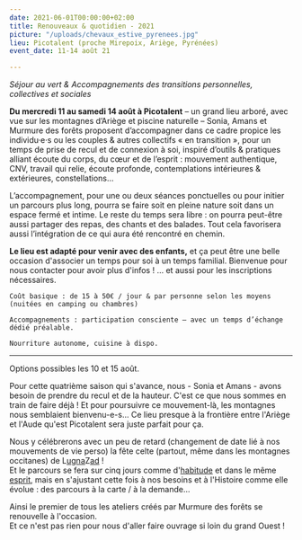 ```yaml
---
date: 2021-06-01T00:00:00+02:00
title: Renouveaux & quotidien - 2021
picture: "/uploads/chevaux_estive_pyrenees.jpg"
lieu: Picotalent (proche Mirepoix, Ariège, Pyrénées)
event_date: 11-14 août 21

---
```

_Séjour au vert & Accompagnements des transitions personnelles, collectives et sociales_

**Du mercredi 11 au samedi 14 août à Picotalent** – un grand lieu arboré, avec vue sur les montagnes d’Ariège et piscine naturelle – Sonia, Amans et Murmure des forêts proposent d’accompagner dans ce cadre propice les individu·e·s ou les couples & autres collectifs « en transition », pour un temps de prise de recul et de connexion à soi, inspiré d’outils & pratiques alliant écoute du corps, du cœur et de l’esprit : mouvement authentique, CNV, travail qui relie, écoute profonde, contemplations intérieures & extérieures, constellations…

L’accompagnement, pour une ou deux séances ponctuelles ou pour initier un parcours plus long, pourra se faire soit en pleine nature soit dans un espace fermé et intime. Le reste du temps sera libre : on pourra peut-être aussi partager des repas, des chants et des balades. Tout cela favorisera aussi l’intégration de ce qui aura été rencontré en chemin.

**Le lieu est adapté pour venir avec des enfants,** et ça peut être une belle occasion d'associer un temps pour soi à un temps familial. Bienvenue pour nous contacter pour avoir plus d'infos ! ... et aussi pour les inscriptions nécessaires.

    Coût basique : de 15 à 50€ / jour & par personne selon les moyens (nuitées en camping ou chambres)
    
    Accompagnements : participation consciente – avec un temps d’échange dédié préalable.
    
    Nourriture autonome, cuisine à dispo.

***

Options possibles les 10 et 15 août.

Pour cette quatrième saison qui s'avance, nous - Sonia et Amans - avons besoin de prendre du recul et de la hauteur. C'est ce que nous sommes en train de faire déjà ! Et pour poursuivre ce mouvement-là, les montagnes nous semblaient bienvenu-e-s... Ce lieu presque à la frontière entre l'Ariège et l'Aude qu'est Picotalent sera juste parfait pour ça.

Nous y célébrerons avec un peu de retard (changement de date lié à nos mouvements de vie perso) la fête celte (partout, même dans les montagnes occitanes) de L[ugna](https://fr.wikipedia.org/wiki/Lugnasad)Z[ad](https://zad.nadir.org/) !  
Et le parcours se fera sur cinq jours comme d'[habitude](https://www.murmuredesforets.fr/actualite/quotidien-renouveau-2020-07/) et dans le même [esprit](https://www.murmuredesforets.fr/article/quotidien-renouveau/), mais en s'ajustant cette fois à nos besoins et à l'Histoire comme elle évolue : des parcours à la carte / à la demande...

Ainsi le premier de tous les ateliers créés par Murmure des forêts se renouvelle à l'occasion.  
Et ce n'est pas rien pour nous d'aller faire ouvrage si loin du grand Ouest !